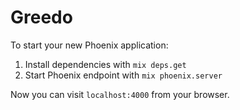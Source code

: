 # Greedo

To start your new Phoenix application:

1. Install dependencies with `mix deps.get`
2. Start Phoenix endpoint with `mix phoenix.server`

Now you can visit `localhost:4000` from your browser.
